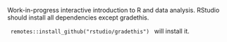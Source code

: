 Work-in-progress interactive introduction to R and data analysis. RStudio should install all dependencies except gradethis.

<code> remotes::install_github("rstudio/gradethis") </code> will install it.
